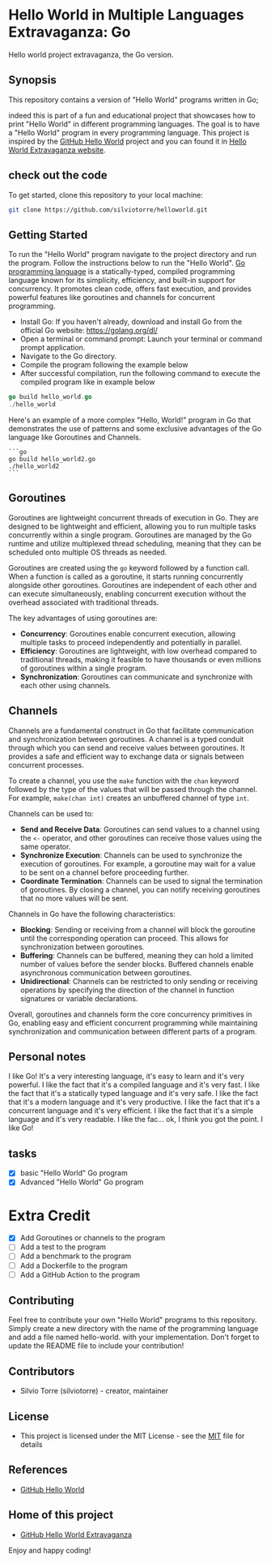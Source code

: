 # Hello World in Multiple Languages Extravaganza: Go
Hello world project extravaganza, the Go version.
## Synopsis
This repository contains a version of "Hello World" programs written in Go;

indeed this is part of a fun and educational project that showcases how to print "Hello World" in different programming languages. The goal is to have a "Hello World" program in every programming language. This project is inspired by the [GitHub Hello World](https://docs.github.com/en/get-started/quickstart/hello-world) project and you can found it in [Hello World Extravaganza website](https://silviotorre.github.io/helloworld/).
 
## check out the code
To get started, clone this repository to your local machine:
```bash
git clone https://github.com/silviotorre/helloworld.git
```
## Getting Started
To run the "Hello World" program navigate to the project directory and run the program. Follow the instructions below to run the "Hello World".
[Go programming language](https://go.dev/) is a statically-typed, compiled programming language known for its simplicity, efficiency, and built-in support for concurrency. It promotes clean code, offers fast execution, and provides powerful features like goroutines and channels for concurrent programming.

- Install Go: If you haven't already, download and install Go from the official Go website: https://golang.org/dl/
- Open a terminal or command prompt: Launch your terminal or command prompt application.
- Navigate to the Go directory.
- Compile the program following the example below
- After successful compilation, run the following command to execute the compiled program like in example below

```go
go build hello_world.go
./hello_world
```
Here's an example of a more complex "Hello, World!" program in Go that demonstrates the use of patterns and some exclusive advantages of the Go language like Goroutines and Channels.
    
    ```go
    go build hello_world2.go
    ./hello_world2
    ```
    
## Goroutines

Goroutines are lightweight concurrent threads of execution in Go. They are designed to be lightweight and efficient, allowing you to run multiple tasks concurrently within a single program. Goroutines are managed by the Go runtime and utilize multiplexed thread scheduling, meaning that they can be scheduled onto multiple OS threads as needed.

Goroutines are created using the `go` keyword followed by a function call. When a function is called as a goroutine, it starts running concurrently alongside other goroutines. Goroutines are independent of each other and can execute simultaneously, enabling concurrent execution without the overhead associated with traditional threads.

The key advantages of using goroutines are:

- **Concurrency**: Goroutines enable concurrent execution, allowing multiple tasks to proceed independently and potentially in parallel.
- **Efficiency**: Goroutines are lightweight, with low overhead compared to traditional threads, making it feasible to have thousands or even millions of goroutines within a single program.
- **Synchronization**: Goroutines can communicate and synchronize with each other using channels.

## Channels

Channels are a fundamental construct in Go that facilitate communication and synchronization between goroutines. A channel is a typed conduit through which you can send and receive values between goroutines. It provides a safe and efficient way to exchange data or signals between concurrent processes.

To create a channel, you use the `make` function with the `chan` keyword followed by the type of the values that will be passed through the channel. For example, `make(chan int)` creates an unbuffered channel of type `int`.

Channels can be used to:

- **Send and Receive Data**: Goroutines can send values to a channel using the `<-` operator, and other goroutines can receive those values using the same operator.
- **Synchronize Execution**: Channels can be used to synchronize the execution of goroutines. For example, a goroutine may wait for a value to be sent on a channel before proceeding further.
- **Coordinate Termination**: Channels can be used to signal the termination of goroutines. By closing a channel, you can notify receiving goroutines that no more values will be sent.

Channels in Go have the following characteristics:

- **Blocking**: Sending or receiving from a channel will block the goroutine until the corresponding operation can proceed. This allows for synchronization between goroutines.
- **Buffering**: Channels can be buffered, meaning they can hold a limited number of values before the sender blocks. Buffered channels enable asynchronous communication between goroutines.
- **Unidirectional**: Channels can be restricted to only sending or receiving operations by specifying the direction of the channel in function signatures or variable declarations.

Overall, goroutines and channels form the core concurrency primitives in Go, enabling easy and efficient concurrent programming while maintaining synchronization and communication between different parts of a program.


## Personal notes
I like Go! It's a very interesting language, it's easy to learn and it's very powerful. I like the fact that it's a compiled language and it's very fast. I like the fact that it's a statically typed language and it's very safe. I like the fact that it's a modern language and it's very productive. I like the fact that it's a concurrent language and it's very efficient. I like the fact that it's a simple language and it's very readable. I like the fac... ok, I think you got the point. I like Go!

## tasks
- [x]  basic "Hello World"  Go program
- [x]  Advanced "Hello World" Go program

# Extra Credit
- [x] Add Goroutines or channels to the program
- [ ] Add a test to the program
- [ ] Add a benchmark to the program
- [ ] Add a Dockerfile to the program
- [ ] Add a GitHub Action to the program

## Contributing
Feel free to contribute your own "Hello World" programs to this repository. Simply create a new directory with the name of the programming language and add a file named hello-world.<extension> with your implementation. Don't forget to update the README file to include your contribution!

## Contributors
- Silvio Torre (silviotorre)  - creator, maintainer

## License
- This project is licensed under the MIT License - see the [MIT](https://choosealicense.com/licenses/mit/) file for details

## References
- [GitHub Hello World](https://docs.github.com/en/get-started/quickstart/hello-world)

## Home of this project
- [GitHub Hello World Extravaganza](https://github.com/silviotorre/helloworld/)

Enjoy and happy coding!
